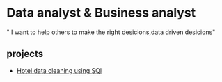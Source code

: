 
#  Data analyst & Business analyst

" I want to help others to make the right desicions,data driven desicions"

## projects

 - [Hotel data cleaning using SQl](https://github.com/EbrahimTarek/CleaningHoteldata/tree/main/hoteldata)

